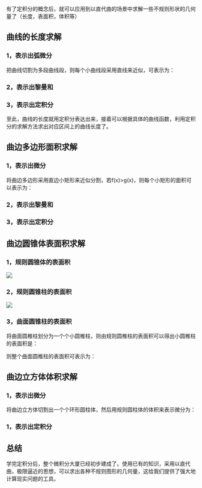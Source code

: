 有了定积分的概念后，就可以应用到以直代曲的场景中求解一些不规则形状的几何量了（长度，表面积，体积等）

##  曲线的长度求解

###  1，表示出弧微分

把曲线切割为多段曲线段，则每个小曲线段采用直线来近似，可表示为：

###  2，表示出黎曼和

###  3，表示出定积分

至此，曲线的长度就用定积分表达出来，接着可以根据具体的曲线函数，利用定积分的求解方法求出对应区间上的曲线长度了。

##  曲边多边形面积求解

###  1，表示出微分

将曲边多边形采用直边小矩形来近似分割，若f(x)>g(x)，则每个小矩形的面积可以表示为：

###  2，表示出黎曼和

###  3，表示出定积分

##  曲边圆锥体表面积求解

###  1，规则圆锥体的表面积

![](https://mmbiz.qpic.cn/mmbiz_png/bMa1X1WHforrZa9szqoeKqZQpX26ItIlIoZxvcQ2Z2gWtHDGuPgdSApHb6mQmwNXgrC6UzGYibiaSibICISnxtOCA/640?wx_fmt=png&from=appmsg)

###  2，规则圆锥柱的表面积

![](https://mmbiz.qpic.cn/mmbiz_png/bMa1X1WHforrZa9szqoeKqZQpX26ItIliaM8PJ2iboWztEuICxYtQbWoiarxW95hibTZhOibaCPSkjUuvuAoCYhMp8w/640?wx_fmt=png&from=appmsg)

###  3，曲面圆锥柱的表面积

将曲面圆椎柱划分为一个个小圆椎柱，则由规则圆椎柱的表面积可以得出小圆椎柱的表面积是：

则整个曲面圆椎柱的表面积可表示为：

##  曲边立方体体积求解

###  1，表示出微分

将曲边立方体切割出一个个环形圆柱体，然后用规则圆柱体的体积来表示微分为：

###  1，表示出定积分

##  总结

学完定积分后，整个微积分大厦已经初步建成了。使用已有的知识，采用以直代曲，极限逼近的思想，可以求出各种不规则图形的几何量，这给我们提供了强大地计算现实问题的工具。

 

